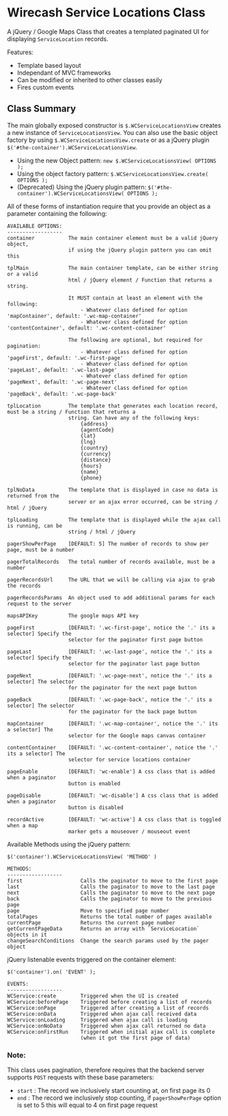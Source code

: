 Wirecash Service Locations Class
====================================

A jQuery / Google Maps Class that creates a templated paginated UI for displaying `ServiceLocation` records. 

Features:

* Template based layout
* Independant of MVC frameworks
* Can be modified or inherited to other classes easily
* Fires custom events

Class Summary
-----------------------

The main globally exposed constructor is `$.WCServiceLocationsView` creates a new instance of `ServiceLocationsView`.
You can also use the basic object factory by using `$.WCServiceLocationsView.create` or as a jQuery plugin `$('#the-container').WCServiceLocationsView`.

* Using the new Object pattern:     `new $.WCServiceLocationsView( OPTIONS );`
* Using the object factory pattern: `$.WCServiceLocationsView.create( OPTIONS );`
* (Deprecated) Using the jQuery plugin pattern:  `$('#the-container').WCServiceLocationsView( OPTIONS );`

All of these forms of instantiation require that you provide an object as a parameter containing the following:

    AVAILABLE OPTIONS:
    ------------------
    container           The main container element must be a valid jQuery object,
                        if using the jQuery plugin pattern you can omit this

    tplMain             The main container template, can be either string or a valid
                        html / jQuery element / Function that returns a string.

                        It MUST contain at least an element with the following:
                            - Whatever class defined for option 'mapContainer', default: '.wc-map-container'
                            - Whatever class defined for option 'contentContainer', default: '.wc-content-container'

                        The following are optional, but required for pagination:
                            - Whatever class defined for option 'pageFirst', default: '.wc-first-page'
                            - Whatever class defined for option 'pageLast', default: '.wc-last-page'
                            - Whatever class defined for option 'pageNext', default: '.wc-page-next'
                            - Whatever class defined for option 'pageBack', default: '.wc-page-back'

    tplLocation         The template that generates each location record, must be a string / Function that returns a
                        string. Can have any of the following keys:
                            {address}
                            {agentCode}
                            {lat}
                            {lng}
                            {country}
                            {currency}
                            {distance}
                            {hours}
                            {name}
                            {phone}

    tplNoData           The template that is displayed in case no data is returned from the
                        server or an ajax error occurred, can be string / html / jQuery

    tplLoading          The template that is displayed while the ajax call is running, can be
                        string / html / jQuery

    pagerShowPerPage    [DEFAULT: 5] The number of records to show per page, must be a number

    pagerTotalRecords   The total number of records available, must be a number

    pagerRecordsUrl     The URL that we will be calling via ajax to grab the records

    pagerRecordsParams  An object used to add additional params for each request to the server

    mapsAPIKey          The google maps API key

    pageFirst           [DEFAULT: '.wc-first-page', notice the '.' its a selector] Specify the
                        selector for the paginator first page button

    pageLast            [DEFAULT: '.wc-last-page', notice the '.' its a selector] Specify the
                        selector for the paginator last page button

    pageNext            [DEFAULT: '.wc-page-next', notice the '.' its a selector] The selector
                        for the paginator for the next page button

    pageBack            [DEFAULT: '.wc-page-back', notice the '.' its a selector] The selector
                        for the paginator for the back page button

    mapContainer        [DEFAULT: '.wc-map-container', notice the '.' its a selector] The
                        selector for the Google maps canvas container

    contentContainer    [DEFAULT: '.wc-content-container', notice the '.' its a selector] The
                        selector for service locations container

    pageEnable          [DEFAULT: 'wc-enable'] A css class that is added when a paginator
                        button is enabled

    pageDisable         [DEFAULT: 'wc-disable'] A css class that is added when a paginator
                        button is disabled

    recordActive        [DEFAULT: 'wc-active'] A css class that is toggled when a map
                        marker gets a mouseover / mouseout event

Available Methods using the jQuery pattern:

    $('container').WCServiceLocationsView( 'METHOD' )

    METHODS:
    ------------------
    first                   Calls the paginator to move to the first page
    last                    Calls the paginator to move to the last page
    next                    Calls the paginator to move to the next page
    back                    Calls the paginator to move to the previous page
    page                    Move to specified page number
    totalPages              Returns the total number of pages available
    currentPage             Returns the current page number
    getCurrentPageData      Returns an array with `ServiceLocation` objects in it
    changeSearchConditions  Change the search params used by the pager object


jQuery listenable events triggered on the container element:

    $('container').on( 'EVENT' );

    EVENTS:
    ------------------
    WCService:create        Triggered when the UI is created
    WCService:beforePage    Triggered before creating a list of records
    WCService:onPage        Triggered after creating a list of records
    WCService:onData        Triggered when ajax call received data
    WCService:onLoading     Triggered when ajax call is loading
    WCService:onNoData      Triggered when ajax call returned no data
    WCService:onFirstRun    Triggered when initial ajax call is complete
                            (when it got the first page of data)

### Note:
This class uses pagination, therefore requires that the backend server supports `POST` requests with these base parameters:

* `start` : The record we inclusively start counting at, on first page its 0
* `end`   : The record we inclusively stop counting, if `pagerShowPerPage` option is set to 5 this will equal to 4 on first page request
